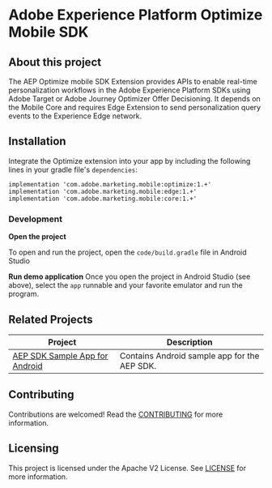 # Adobe Experience Platform Optimize Mobile SDK

## About this project
The AEP Optimize mobile SDK Extension provides APIs to enable real-time personalization workflows in the Adobe Experience Platform SDKs using Adobe Target or Adobe Journey Optimizer Offer Decisioning. It depends on the Mobile Core and requires Edge Extension to send personalization query events to the Experience Edge network.

## Installation
Integrate the Optimize extension into your app by including the following lines in your gradle file's `dependencies`:

```
implementation 'com.adobe.marketing.mobile:optimize:1.+'
implementation 'com.adobe.marketing.mobile:edge:1.+'
implementation 'com.adobe.marketing.mobile:core:1.+'
```

### Development

**Open the project**

To open and run the project, open the `code/build.gradle` file in Android Studio

**Run demo application**
Once you open the project in Android Studio (see above), select the `app` runnable and your favorite emulator and run the program.

## Related Projects

| Project                                                      | Description                                                  |
| ------------------------------------------------------------ | ------------------------------------------------------------ |
| [AEP SDK Sample App for Android](https://github.com/adobe/aepsdk-sample-app-android) | Contains Android sample app for the AEP SDK. |

## Contributing
Contributions are welcomed! Read the [CONTRIBUTING](.github/CONTRIBUTING.md) for more information.

## Licensing
This project is licensed under the Apache V2 License. See [LICENSE](LICENSE) for more information.